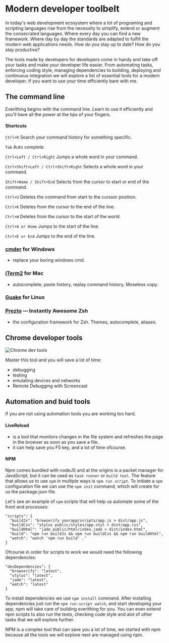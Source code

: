 # Modern developer toolbelt

  In today's web development ecosystem where a lot of programing and scripting languages rise from the necessity to simplify, extend or augment the consecrated languages. Where every day you can find a new framework. Where day by day the standards are adapted to fulfill the modern web applications needs. How do you stay up to date? How do you stay productive? 
  
  The tools made by developers for developers come in handy and take off your tasks and make your developer life easier. From automating tasks, enforcing coding style, managing dependencies to building, deploying and continuous integration we will explore a list of essential tools for a modern developer. If you want to use your time efficiently bare with me. 
  
## The command line

  Everithing begins with the command line. Learn to use it efficiently and you'll have all the power at the tips of your fingers.
  
#### Shortcuts

   `Ctrl+R` Search your command history for something specific.
   
   `Tab` Auto complete.
   
   `Ctrl+Left / Ctrl+Right` Jumps a whole word in your command.
   
   `Ctrl+Shift+Left / Ctrl+Shift+Right` Selects a whole word in your command.
   
   `Shift+Home / Shift+End` Selects from the cursor to start or end of the command.
   
   `Ctrl+U` Deletes the command from start to the curssor position.
   
   `Ctrl+K` Deletes from the cursor to the end of the line.
   
   `Ctrl+W` Deletes from the cursor to the start of the world.
   
   `Ctrl+A or Home` Jumps to the start of the line.
   
   `Ctrl+E or End` Jumps to the end of the line.
  
### [cmder](http://bliker.github.io/cmder/) for Windows

  - replace your boring windows cmd.

### [iTerm2](http://iterm2.com/) for Mac

 - autocomplete, paste history, replay command history, Moseless copy.

### [Guake](http://guake.org/) for Linux

### [Prezto](https://github.com/sorin-ionescu/prezto) — Instantly Awesome Zsh

 - the configuration framework for Zsh. Themes, autocomplete, aliases. 
 
## Chrome developer tools
![Chrome dev tools](https://drive.google.com/file/d/0B0ro1Nj6IFdVbDg2S25YRFBqY1k/view?usp=sharing)

  Master this tool and you will save a lot of time:
  - debugging
  - testing
  - emulating devices and networks
  - Remote Debugging with Screencast
 
## Automation and buid tools

  If you are not using automation tools you are working too hard.
  
#### LiveReload 

  - is a tool that monitors changes in the file system and refreshes the page in the browser as soon as you save a file.
  - it can help save you F5 key, and a lot of time ofcourse.
 
#### NPM
  Npm comes bundled with nodeJS and at the origins is a packet manager for JavaScript, but it can be used as `task runner` or `build tool`. The feature that allows us to use `npm` in multiple ways is `npm run script`.
  To initiate a `npm` configuration file we can use the `npm init` command, which will create for us the package.json file. 

Let's see an example of `npm` scripts that will help us automate some of the front end processes:

    "scripts": {
      "buildJs": "browserify yourapp/scripts/app.js > dist/app.js",
      "buildCss": "stylus public/styles/app.styl > dist/app.css",
      "buildHtml": "jade public/html/index.jade > dist/index.html",
      "build": "npm run buildJs && npm run buildCss && npm run buildHtml",
      "watch": "watch 'npm run build' ."
    }

Ofcourse in order for scripts to work we would need the following dependencies:

    "devDependencies": {
      "browserify": "latest",
      "stylus": "latest",
      "jade": "latest",
      "watch": "latest"
    }
  
To install dependencies we use `npm install` command. After installing dependencies just run the `npm run-script watch`, and start developing your app, npm will take care of building everithing for you. You can even extend npm scripts to also run the tests, checking code style and alot of other tasks that we will explore further.

  NPM is a complex tool that can save you a lot of time, we started with npm because all the tools we will explore next are managed using npm.
